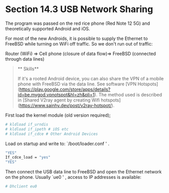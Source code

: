 # Section 14.3 USB Network Sharing

The program was passed on the red rice phone (Red Note 12 5G) and theoretically supported Android and iOS.

For most of the new Androids, it is possible to supply the Ethernet to FreeBSD while turning on WiFi off traffic. So we don't run out of traffic:

Router (WiFi) ⇒ Cell phone (closure of data flow)⇒ FreeBSD (connected through data lines)

>** Skills**
>
> If it's a rooted Android device, you can also share the VPN of a mobile phone with FreeBSD via the data line. See software [VPN Hotspots] (https://play.google.com/store/apps/details?id=be.mygod.vpnotspot&hl=zh&pli=1). The method used is described in [Shared V2ray agent by creating Wifi hotspots] (https://www.sainhy.dev/post/v2ray-hotspot/).

First load the kernel module (old version required);

```sh '
# kldload if_urndis
# kldload if_ipeth # iOS etc
# kldload if_cdce # Other Android Devices
````

Load on startup and write to: `/boot/loader.conf ' .

```sh '
"YES"
If_cdce_load = "yes"
"YES"
````

Then connect the USB data line to FreeBSD and open the Ethernet network on the phone. Usually `ue0 ' , access to IP addresses is available:

```sh '
# Dhclient eu0
````

